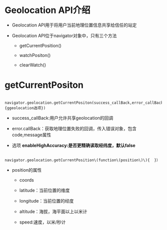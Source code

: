 # Geolocation API介绍

* Geolocation API用于将用户当前地理位置信息共享给信任的站定

* Geolocation API位于navigator对象中，只有三个方法

  * getCurrentPosition\(\)

  * watchPositon\(\)

  * clearWatch\(\)



# getCurrentPositon

```
   navigator.geolocation.getCurrentPositon(success_callBack,error_callBack,{ggeolocation选项})
```

* success\_callBack:用户允许共享geolocation的回调

* error.callBack：获取地理位置失败的回调，传入错误对象，包含code,message属性

* 选项 
  **enableHighAccuracy:是否更精确读取经纬度，默认false**

```

navigator.geolocation.getCurrentPosition\(function\(position\)\){  }）
```

- position的属性

  - coords
  - latitude：当前位置的维度
  - longitude：当前位置的经度

  - altitude：海拔，海平面以上以米计
  - speed:速度，以米/秒计

